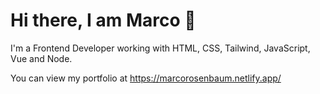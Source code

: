 # Hi there, I am Marco 👋

I'm a Frontend Developer working with HTML, CSS, Tailwind, JavaScript, Vue and Node.

You can view my portfolio at https://marcorosenbaum.netlify.app/









